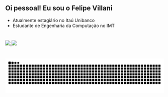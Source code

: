 ## Oi pessoal! Eu sou o Felipe Villani
- Atualmente estagiário no Itaú Unibanco
- Estudante de Engenharia da Computação no IMT

#

<div align="left">
  <a href="https://github.com/f7villani">
  <img height="180em" src="https://github-readme-stats.vercel.app/api?username=f7villani&show_icons=true&theme=github_dark&include_all_commits=true                     &count_private=true&hide_border=true&hide_rank=true&hide=stars&custom_title=Felipe's GitHub Stats&"/>
  <img height="180em" src="https://github-readme-stats.vercel.app/api/top-langs/?username=f7villani&layout=compact&langs_count=7&theme=github_dark&hide_border=true"/>
</div>
  
 #
  
 ![Snake animation](https://github.com/f7villani/f7villani/blob/output/github-contribution-grid-snake.svg)
